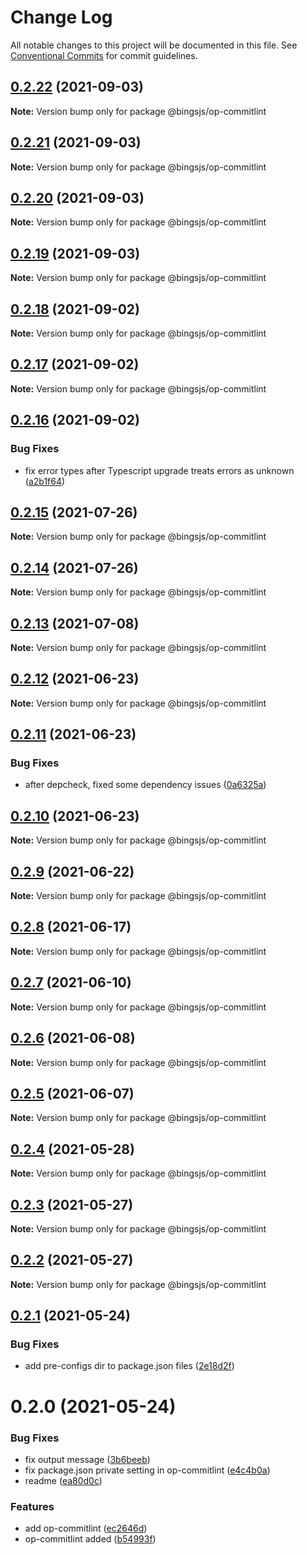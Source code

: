 # Change Log

All notable changes to this project will be documented in this file.
See [Conventional Commits](https://conventionalcommits.org) for commit guidelines.

## [0.2.22](https://github.com/bingtimren/op-tools/compare/@bingsjs/op-commitlint@0.2.21...@bingsjs/op-commitlint@0.2.22) (2021-09-03)

**Note:** Version bump only for package @bingsjs/op-commitlint





## [0.2.21](https://github.com/bingtimren/op-tools/compare/@bingsjs/op-commitlint@0.2.20...@bingsjs/op-commitlint@0.2.21) (2021-09-03)

**Note:** Version bump only for package @bingsjs/op-commitlint





## [0.2.20](https://github.com/bingtimren/op-tools/compare/@bingsjs/op-commitlint@0.2.19...@bingsjs/op-commitlint@0.2.20) (2021-09-03)

**Note:** Version bump only for package @bingsjs/op-commitlint





## [0.2.19](https://github.com/bingtimren/op-tools/compare/@bingsjs/op-commitlint@0.2.18...@bingsjs/op-commitlint@0.2.19) (2021-09-03)

**Note:** Version bump only for package @bingsjs/op-commitlint





## [0.2.18](https://github.com/bingtimren/op-tools/compare/@bingsjs/op-commitlint@0.2.17...@bingsjs/op-commitlint@0.2.18) (2021-09-02)

**Note:** Version bump only for package @bingsjs/op-commitlint





## [0.2.17](https://github.com/bingtimren/op-tools/compare/@bingsjs/op-commitlint@0.2.16...@bingsjs/op-commitlint@0.2.17) (2021-09-02)

**Note:** Version bump only for package @bingsjs/op-commitlint





## [0.2.16](https://github.com/bingtimren/op-tools/compare/@bingsjs/op-commitlint@0.2.15...@bingsjs/op-commitlint@0.2.16) (2021-09-02)


### Bug Fixes

* fix error types after Typescript upgrade treats errors as unknown ([a2b1f64](https://github.com/bingtimren/op-tools/commit/a2b1f64859bafa9d6ef0e1c273f7e92e43e029a5))





## [0.2.15](https://github.com/bingtimren/op-tools/compare/@bingsjs/op-commitlint@0.2.14...@bingsjs/op-commitlint@0.2.15) (2021-07-26)

**Note:** Version bump only for package @bingsjs/op-commitlint





## [0.2.14](https://github.com/bingtimren/op-tools/compare/@bingsjs/op-commitlint@0.2.13...@bingsjs/op-commitlint@0.2.14) (2021-07-26)

**Note:** Version bump only for package @bingsjs/op-commitlint





## [0.2.13](https://github.com/bingtimren/op-tools/compare/@bingsjs/op-commitlint@0.2.12...@bingsjs/op-commitlint@0.2.13) (2021-07-08)

**Note:** Version bump only for package @bingsjs/op-commitlint





## [0.2.12](https://github.com/bingtimren/op-tools/compare/@bingsjs/op-commitlint@0.2.11...@bingsjs/op-commitlint@0.2.12) (2021-06-23)

**Note:** Version bump only for package @bingsjs/op-commitlint





## [0.2.11](https://github.com/bingtimren/op-tools/compare/@bingsjs/op-commitlint@0.2.10...@bingsjs/op-commitlint@0.2.11) (2021-06-23)


### Bug Fixes

* after depcheck, fixed some dependency issues ([0a6325a](https://github.com/bingtimren/op-tools/commit/0a6325aa844ddd02159dbf540313219a84088848))





## [0.2.10](https://github.com/bingtimren/op-tools/compare/@bingsjs/op-commitlint@0.2.9...@bingsjs/op-commitlint@0.2.10) (2021-06-23)

**Note:** Version bump only for package @bingsjs/op-commitlint





## [0.2.9](https://github.com/bingtimren/op-tools/compare/@bingsjs/op-commitlint@0.2.8...@bingsjs/op-commitlint@0.2.9) (2021-06-22)

**Note:** Version bump only for package @bingsjs/op-commitlint





## [0.2.8](https://github.com/bingtimren/op-tools/compare/@bingsjs/op-commitlint@0.2.7...@bingsjs/op-commitlint@0.2.8) (2021-06-17)

**Note:** Version bump only for package @bingsjs/op-commitlint





## [0.2.7](https://github.com/bingtimren/op-tools/compare/@bingsjs/op-commitlint@0.2.6...@bingsjs/op-commitlint@0.2.7) (2021-06-10)

**Note:** Version bump only for package @bingsjs/op-commitlint





## [0.2.6](https://github.com/bingtimren/op-tools/compare/@bingsjs/op-commitlint@0.2.5...@bingsjs/op-commitlint@0.2.6) (2021-06-08)

**Note:** Version bump only for package @bingsjs/op-commitlint





## [0.2.5](https://github.com/bingtimren/op-tools/compare/@bingsjs/op-commitlint@0.2.4...@bingsjs/op-commitlint@0.2.5) (2021-06-07)

**Note:** Version bump only for package @bingsjs/op-commitlint





## [0.2.4](https://github.com/bingtimren/op-tools/compare/@bingsjs/op-commitlint@0.2.3...@bingsjs/op-commitlint@0.2.4) (2021-05-28)

**Note:** Version bump only for package @bingsjs/op-commitlint





## [0.2.3](https://github.com/bingtimren/op-tools/compare/@bingsjs/op-commitlint@0.2.2...@bingsjs/op-commitlint@0.2.3) (2021-05-27)

**Note:** Version bump only for package @bingsjs/op-commitlint





## [0.2.2](https://github.com/bingtimren/op-tools/compare/@bingsjs/op-commitlint@0.2.1...@bingsjs/op-commitlint@0.2.2) (2021-05-27)

**Note:** Version bump only for package @bingsjs/op-commitlint





## [0.2.1](https://github.com/bingtimren/op-tools/compare/@bingsjs/op-commitlint@0.2.0...@bingsjs/op-commitlint@0.2.1) (2021-05-24)


### Bug Fixes

* add pre-configs dir to package.json files ([2e18d2f](https://github.com/bingtimren/op-tools/commit/2e18d2ffe03dd258249da4d40b125eb1ef56adac))





# 0.2.0 (2021-05-24)


### Bug Fixes

* fix output message ([3b6beeb](https://github.com/bingtimren/op-tools/commit/3b6beeb476b0795b5f1f0d845c7fc64763722a47))
* fix package.json private setting in op-commitlint ([e4c4b0a](https://github.com/bingtimren/op-tools/commit/e4c4b0a2e32d52fa7ccf6dc299d0d18c4c9a61e2))
* readme ([ea80d0c](https://github.com/bingtimren/op-tools/commit/ea80d0c04b3c75b9a0e6e8ac9de8e8a6bedd2d9d))


### Features

* add op-commitlint ([ec2646d](https://github.com/bingtimren/op-tools/commit/ec2646dfc74703b1599b4bd1031be8c86a09e472))
* op-commitlint added ([b54993f](https://github.com/bingtimren/op-tools/commit/b54993fff413d4116f1906db24435f1e7f7173a2))
